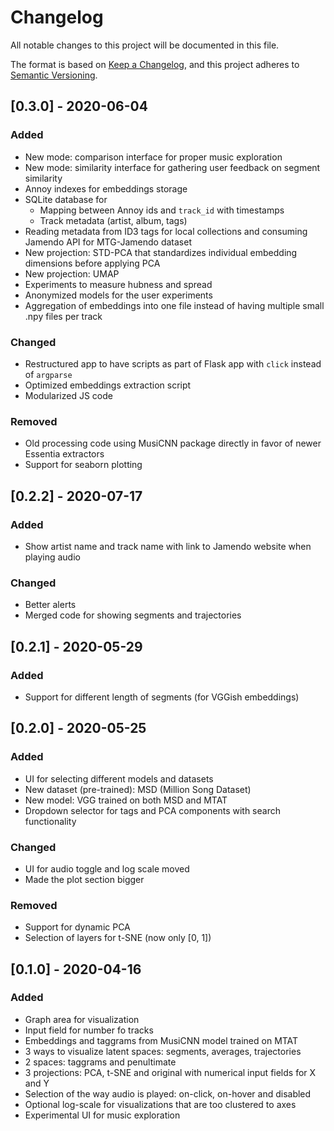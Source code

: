 # Changelog
All notable changes to this project will be documented in this file.

The format is based on [Keep a Changelog](https://keepachangelog.com/en/1.0.0/),
and this project adheres to [Semantic Versioning](https://semver.org/spec/v2.0.0.html).

## [0.3.0] - 2020-06-04

### Added
- New mode: comparison interface for proper music exploration
- New mode: similarity interface for gathering user feedback on segment similarity
- Annoy indexes for embeddings storage
- SQLite database for
  - Mapping between Annoy ids and `track_id` with timestamps
  - Track metadata (artist, album, tags)
- Reading metadata from ID3 tags for local collections and consuming Jamendo API for MTG-Jamendo dataset
- New projection: STD-PCA that standardizes individual embedding dimensions before applying PCA
- New projection: UMAP
- Experiments to measure hubness and spread
- Anonymized models for the user experiments
- Aggregation of embeddings into one file instead of having multiple small .npy files per track

### Changed
- Restructured app to have scripts as part of Flask app with `click` instead of `argparse`
- Optimized embeddings extraction script
- Modularized JS code

### Removed
- Old processing code using MusiCNN package directly in favor of newer Essentia extractors
- Support for seaborn plotting

## [0.2.2] - 2020-07-17

### Added
- Show artist name and track name with link to Jamendo website when playing audio

### Changed
- Better alerts
- Merged code for showing segments and trajectories

## [0.2.1] - 2020-05-29

### Added
- Support for different length of segments (for VGGish embeddings)

## [0.2.0] - 2020-05-25

### Added
- UI for selecting different models and datasets
- New dataset (pre-trained): MSD (Million Song Dataset)
- New model: VGG trained on both MSD and MTAT
- Dropdown selector for tags and PCA components with search functionality

### Changed
- UI for audio toggle and log scale moved
- Made the plot section bigger

### Removed
- Support for dynamic PCA
- Selection of layers for t-SNE (now only [0, 1])

## [0.1.0] - 2020-04-16

### Added
- Graph area for visualization
- Input field for number fo tracks
- Embeddings and taggrams from MusiCNN model trained on MTAT
- 3 ways to visualize latent spaces: segments, averages, trajectories
- 2 spaces: taggrams and penultimate
- 3 projections: PCA, t-SNE and original with numerical input fields for X and Y
- Selection of the way audio is played: on-click, on-hover and disabled
- Optional log-scale for visualizations that are too clustered to axes
- Experimental UI for music exploration
